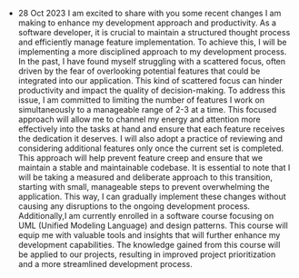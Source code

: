 - 28 Oct 2023
I am excited to share with you some recent changes I am making to enhance my development approach and productivity. As a software developer, it is crucial to maintain a structured thought process and efficiently manage feature implementation. To achieve this, I will be implementing a more disciplined approach to my development process.
In the past, I have found myself struggling with a scattered focus, often driven by the fear of overlooking potential features that could be integrated into our application. This kind of scattered focus can hinder productivity and impact the quality of decision-making.
To address this issue, I am committed to limiting the number of features I work on simultaneously to a manageable range of 2-3 at a time. This focused approach will allow me to channel my energy and attention more effectively into the tasks at hand and ensure that each feature receives the dedication it deserves. I will also adopt a practice of reviewing and considering additional features only once the current set is completed. This approach will help prevent feature creep and ensure that we maintain a stable and maintainable codebase.
It is essential to note that I will be taking a measured and deliberate approach to this transition, starting with small, manageable steps to prevent overwhelming the application. This way, I can gradually implement these changes without causing any disruptions to the ongoing development process.
Additionally,I am currently enrolled in a software course focusing on UML (Unified Modeling Language) and design patterns. This course will equip me with valuable tools and insights that will further enhance my development capabilities. The knowledge gained from this course will be applied to our projects, resulting in improved project prioritization and a more streamlined development process.

